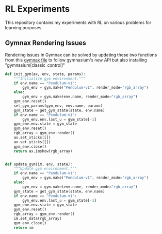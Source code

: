 # RL Experiments

This repository contains my experiments with RL on various problems for learning purposes.

## Gymnax Rendering Issues

Rendering issues in Gymnax can be solved by updating these two functions from this [gymnax file](.venv/lib/python3.12/site-packages/gymnax/visualize/vis_gym.py) to follow gymnasium's new API but also installing "gymnasium[classic_control]"

```python
def init_gym(ax, env, state, params):
    """Initialize gym environment."""
    if env.name == "Pendulum-v1":
        gym_env = gym.make("Pendulum-v1", render_mode="rgb_array")
    else:
        gym_env = gym.make(env.name, render_mode="rgb_array")
    gym_env.reset()
    set_gym_params(gym_env, env.name, params)
    gym_state = get_gym_state(state, env.name)
    if env.name == "Pendulum-v1":
        gym_env.env.last_u = gym_state[-1]
    gym_env.env.state = gym_state
    gym_env.reset()
    rgb_array = gym_env.render()
    ax.set_xticks([])
    ax.set_yticks([])
    gym_env.close()
    return ax.imshow(rgb_array)


def update_gym(im, env, state):
    """Update gym environment."""
    if env.name == "Pendulum-v1":
        gym_env = gym.make("Pendulum-v1", render_mode="rgb_array")
    else:
        gym_env = gym.make(env.name, render_mode="rgb_array")
    gym_state = get_gym_state(state, env.name)
    if env.name == "Pendulum-v1":
        gym_env.env.last_u = gym_state[-1]
    gym_env.env.state = gym_state
    gym_env.reset()
    rgb_array = gym_env.render()
    im.set_data(rgb_array)
    gym_env.close()
    return im
```
